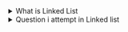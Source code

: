 <details>
<summary>What is Linked List</summary>
<h4>A linked list is a linear data structure that consists of a series of nodes connected by references in Java. Each node contains data and a reference to the next node in the list.</h4>
<img width=full height="350vh" src="https://blogger.googleusercontent.com/img/b/R29vZ2xl/AVvXsEgK-8xjAUjLM0Xx-vHAXeYCEIUS9mwyoL0nidVGJLdmb_x5tI-2wE-K4ONNuEkRujxUviSeEd3lNxZtJzS5_ruq_xp7sMpfZh6M5m50cDJE-QLF0oOJR_ntd--1E2kHwTsUA8ub0RpXyaqlAPawaIGh_SLGqrCDPJn-VTU5WughA0Ptg3MiTl6RZLD5/w1200-h630-p-k-no-nu/singly%20linked%20list%20find%20nth%20node%20from%20last%20educative.png"> </img>
</details>

<details>
<summary>Question i attempt in Linked list </summary>
<hr>
<ul>
    <li> Delete the Middle Node of a Linked List --> <a target="_blank" href="https://leetcode.com/problems/delete-the-middle-node-of-a-linked-list"> LeetCode 2095 </a></li>
</ul>
</details>